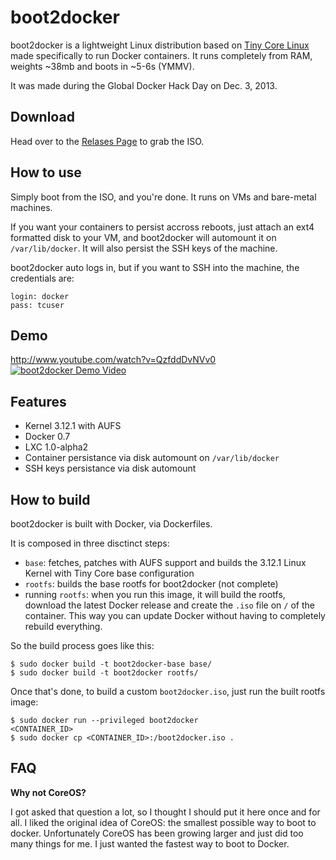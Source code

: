 boot2docker
===========

boot2docker is a lightweight Linux distribution based on [Tiny Core Linux](http://tinycorelinux.net) made specifically to run Docker containers.
It runs completely from RAM, weights ~38mb and boots in ~5-6s (YMMV).

It was made during the Global Docker Hack Day on Dec. 3, 2013.


Download
--------
Head over to the [Relases Page](https://github.com/steeve/boot2docker/releases) to grab the ISO.


How to use
----------
Simply boot from the ISO, and you're done. It runs on VMs and bare-metal machines.

If you want your containers to persist accross reboots, just attach an ext4 formatted disk to your VM, and boot2docker will automount it on `/var/lib/docker`. It will also persist the SSH keys of the machine.

boot2docker auto logs in, but if you want to SSH into the machine, the credentials are:
```
login: docker
pass: tcuser
```

Demo
----
http://www.youtube.com/watch?v=QzfddDvNVv0
[![boot2docker Demo Video](http://i.ytimg.com/vi/QzfddDvNVv0/maxresdefault.jpg)](http://www.youtube.com/watch?v=QzfddDvNVv0&hd=1)




Features
--------
* Kernel 3.12.1 with AUFS
* Docker 0.7
* LXC 1.0-alpha2
* Container persistance via disk automount on `/var/lib/docker`
* SSH keys persistance via disk automount


How to build
------------

boot2docker is built with Docker, via Dockerfiles.

It is composed in three disctinct steps:
* `base`: fetches, patches with AUFS support and builds the 3.12.1 Linux Kernel with Tiny Core base configuration
* `rootfs`: builds the base rootfs for boot2docker (not complete)
* running `rootfs`: when you run this image, it will build the rootfs, download the latest Docker release and create the `.iso` file on `/` of the container. This way you can update Docker without having to completely rebuild everything.

So the build process goes like this:
```
$ sudo docker build -t boot2docker-base base/
$ sudo docker build -t boot2docker rootfs/
```

Once that's done, to build a custom `boot2docker.iso`, just run the built rootfs image:
```
$ sudo docker run --privileged boot2docker
<CONTAINER_ID>
$ sudo docker cp <CONTAINER_ID>:/boot2docker.iso .
```


FAQ
----

**Why not CoreOS?**

I got asked that question a lot, so I thought I should put it here once and for all. I liked the original idea of CoreOS: the smallest possible way to boot to docker. Unfortunately CoreOS has been growing larger and just did too many things for me. I just wanted the fastest way to boot to Docker.
